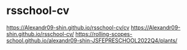 # rsschool-cv
https://Alexandr09-shin.github.io/rsschool-cv/cv
https://Alexandr09-shin.github.io/rsschool-cv/
https://rolling-scopes-school.github.io/alexandr09-shin-JSFEPRESCHOOL2022Q4/plants/
